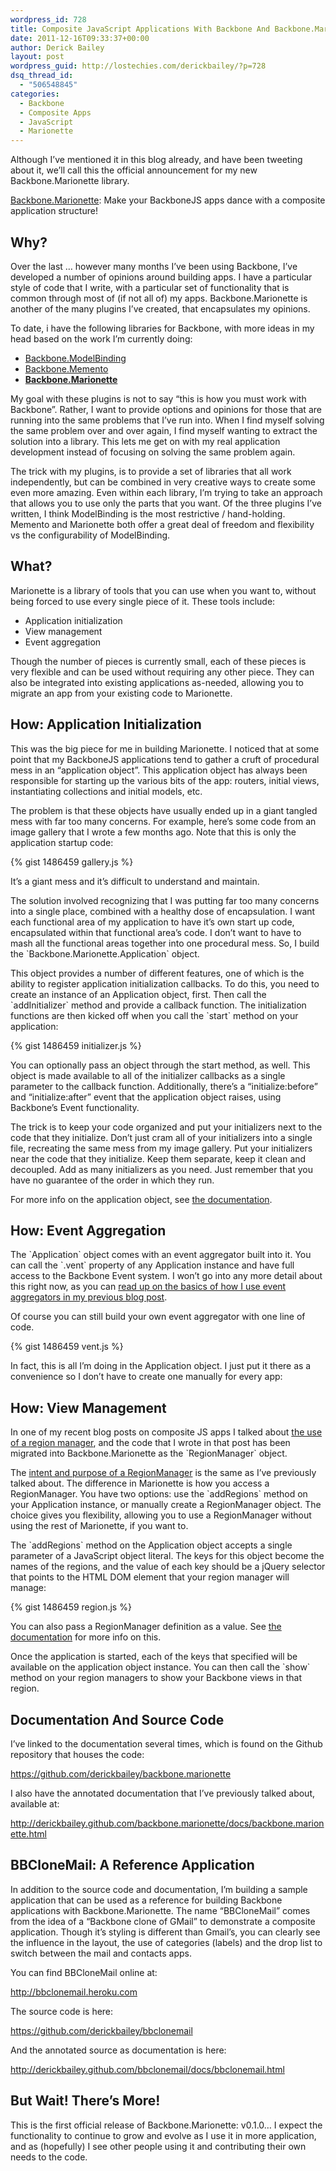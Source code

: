 ```yaml
---
wordpress_id: 728
title: Composite JavaScript Applications With Backbone And Backbone.Marionette
date: 2011-12-16T09:33:37+00:00
author: Derick Bailey
layout: post
wordpress_guid: http://lostechies.com/derickbailey/?p=728
dsq_thread_id:
  - "506548845"
categories:
  - Backbone
  - Composite Apps
  - JavaScript
  - Marionette
---
```

Although I&#8217;ve mentioned it in this blog already, and have been tweeting about it, we&#8217;ll call this the official announcement for my new Backbone.Marionette library.

[Backbone.Marionette](https://github.com/derickbailey/backbone.marionette): Make your BackboneJS apps dance with a composite application structure!

## Why?

Over the last … however many months I&#8217;ve been using Backbone, I&#8217;ve developed a number of opinions around building apps. I have a particular style of code that I write, with a particular set of functionality that is common through most of (if not all of) my apps. Backbone.Marionette is another of the many plugins I&#8217;ve created, that encapsulates my opinions.

To date, i have the following libraries for Backbone, with more ideas in my head based on the work I&#8217;m currently doing:

  * [Backbone.ModelBinding](https://github.com/derickbailey/backbone.modelbinding)
  * [Backbone.Memento](https://github.com/derickbailey/backbone.memento)
  * **[Backbone.Marionette](https://github.com/derickbailey/backbone.marionette)**

My goal with these plugins is not to say &#8220;this is how you must work with Backbone&#8221;. Rather, I want to provide options and opinions for those that are running into the same problems that I&#8217;ve run into. When I find myself solving the same problem over and over again, I find myself wanting to extract the solution into a library. This lets me get on with my real application development instead of focusing on solving the same problem again.

The trick with my plugins, is to provide a set of libraries that all work independently, but can be combined in very creative ways to create some even more amazing. Even within each library, I&#8217;m trying to take an approach that allows you to use only the parts that you want. Of the three plugins I&#8217;ve written, I think ModelBinding is the most restrictive / hand-holding. Memento and Marionette both offer a great deal of freedom and flexibility vs the configurability of ModelBinding.

## What?

Marionette is a library of tools that you can use when you want to, without being forced to use every single piece of it. These tools include:

  * Application initialization
  * View management
  * Event aggregation

Though the number of pieces is currently small, each of these pieces is very flexible and can be used without requiring any other piece. They can also be integrated into existing applications as-needed, allowing you to migrate an app from your existing code to Marionette.

## How: Application Initialization

This was the big piece for me in building Marionette. I noticed that at some point that my BackboneJS applications tend to gather a cruft of procedural mess in an &#8220;application object&#8221;. This application object has always been responsible for starting up the various bits of the app: routers, initial views, instantiating collections and initial models, etc.

The problem is that these objects have usually ended up in a giant tangled mess with far too many concerns. For example, here&#8217;s some code from an image gallery that I wrote a few months ago. Note that this is only the application startup code:

{% gist 1486459 gallery.js %}

It&#8217;s a giant mess and it&#8217;s difficult to understand and maintain.

The solution involved recognizing that I was putting far too many concerns into a single place, combined with a healthy dose of encapsulation. I want each functional area of my application to have it&#8217;s own start up code, encapsulated within that functional area&#8217;s code. I don&#8217;t want to have to mash all the functional areas together into one procedural mess. So, I build the \`Backbone.Marionette.Application\` object.

This object provides a number of different features, one of which is the ability to register application initialization callbacks. To do this, you need to create an instance of an Application object, first. Then call the \`addInitializer\` method and provide a callback function. The initialization functions are then kicked off when you call the \`start\` method on your application:

{% gist 1486459 initializer.js %}

You can optionally pass an object through the start method, as well. This object is made available to all of the initializer callbacks as a single parameter to the callback function. Additionally, there&#8217;s a &#8220;initialize:before&#8221; and &#8220;initialize:after&#8221; event that the application object raises, using Backbone&#8217;s Event functionality.

The trick is to keep your code organized and put your initializers next to the code that they initialize. Don&#8217;t just cram all of your initializers into a single file, recreating the same mess from my image gallery. Put your initializers near the code that they initialize. Keep them separate, keep it clean and decoupled. Add as many initializers as you need. Just remember that you have no guarantee of the order in which they run.

For more info on the application object, see [the documentation](https://github.com/derickbailey/backbone.marionette).

## How: Event Aggregation

The \`Application\` object comes with an event aggregator built into it. You can call the \`.vent\` property of any Application instance and have full access to the Backbone Event system. I won&#8217;t go into any more detail about this right now, as you can [read up on the basics of how I use event aggregators in my previous blog post](http://lostechies.com/derickbailey/2011/07/19/references-routing-and-the-event-aggregator-coordinating-views-in-backbone-js/).

Of course you can still build your own event aggregator with one line of code.

{% gist 1486459 vent.js %}

In fact, this is all I&#8217;m doing in the Application object. I just put it there as a convenience so I don&#8217;t have to create one manually for every app:

## How: View Management

In one of my recent blog posts on composite JS apps I talked about [the use of a region manager](http://lostechies.com/derickbailey/2011/09/15/zombies-run-managing-page-transitions-in-backbone-apps/), and the code that I wrote in that post has been migrated into Backbone.Marionette as the \`RegionManager\` object.

The [intent and purpose of a RegionManager](http://lostechies.com/derickbailey/2011/12/12/composite-js-apps-regions-and-region-managers/) is the same as I&#8217;ve previously talked about. The difference in Marionette is how you access a RegionManager. You have two options: use the \`addRegions\` method on your Application instance, or manually create a RegionManager object. The choice gives you flexibility, allowing you to use a RegionManager without using the rest of Marionette, if you want to.

The \`addRegions\` method on the Application object accepts a single parameter of a JavaScript object literal. The keys for this object become the names of the regions, and the value of each key should be a jQuery selector that points to the HTML DOM element that your region manager will manage:

{% gist 1486459 region.js %}

You can also pass a RegionManager definition as a value. See [the documentation](https://github.com/derickbailey/backbone.marionette) for more info on this.

Once the application is started, each of the keys that specified will be available on the application object instance. You can then call the \`show\` method on your region managers to show your Backbone views in that region.

## Documentation And Source Code

I&#8217;ve linked to the documentation several times, which is found on the Github repository that houses the code:

<https://github.com/derickbailey/backbone.marionette>

I also have the annotated documentation that I&#8217;ve previously talked about, available at:

<http://derickbailey.github.com/backbone.marionette/docs/backbone.marionette.html>

## BBCloneMail: A Reference Application

In addition to the source code and documentation, I&#8217;m building a sample application that can be used as a reference for building Backbone applications with Backbone.Marionette. The name &#8220;BBCloneMail&#8221; comes from the idea of a &#8220;Backbone clone of GMail&#8221; to demonstrate a composite application. Though it&#8217;s styling is different than Gmail&#8217;s, you can clearly see the influence in the layout, the use of categories (labels) and the drop list to switch between the mail and contacts apps.

You can find BBCloneMail online at:

<http://bbclonemail.heroku.com>

The source code is here:

<https://github.com/derickbailey/bbclonemail>

And the annotated source as documentation is here:

<http://derickbailey.github.com/bbclonemail/docs/bbclonemail.html>

## But Wait! There&#8217;s More!

This is the first official release of Backbone.Marionette: v0.1.0… I expect the functionality to continue to grow and evolve as I use it in more application, and as (hopefully) I see other people using it and contributing their own needs to the code.
